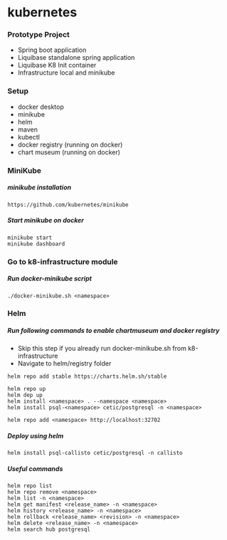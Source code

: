 # kubernetes

### Prototype Project
* Spring boot application
* Liquibase standalone spring application
* Liquibase K8 Init container
* Infrastructure local and minikube

### Setup
* docker desktop 
* minikube
* helm
* maven
* kubectl
* docker registry (running on docker)
* chart museum (running on docker)

### MiniKube
##### minikube installation
```
https://github.com/kubernetes/minikube
```

##### Start minikube on docker
```
minikube start
minikube dashboard
```

### Go to k8-infrastructure module
##### Run docker-minikube script
```
./docker-minikube.sh <namespace>
```

### Helm
##### Run following commands to enable chartmuseum and docker registry
* Skip this step if you already run docker-minikube.sh from k8-infrastructure
* Navigate to helm/registry folder

```
helm repo add stable https://charts.helm.sh/stable

helm repo up
helm dep up
helm install <namespace> . --namespace <namespace>
helm install psql-<namespace> cetic/postgresql -n <namespace>

helm repo add <namespace> http://localhost:32702
```

##### Deploy using helm
```
helm install psql-callisto cetic/postgresql -n callisto
```

##### Useful commands
```
helm repo list
helm repo remove <namespace>
helm list -n <namespace>
helm get manifest <release_name> -n <namespace>
helm history <release_name> -n <namespace>
helm rollback <release_name> <revision> -n <namespace>
helm delete <release_name> -n <namespace>
helm search hub postgresql
```
